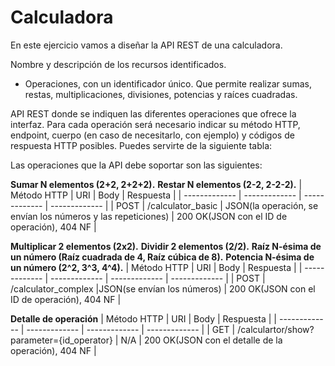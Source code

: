# Calculadora
En este ejercicio vamos a diseñar la API REST de una calculadora.

Nombre y descripción de los recursos identificados.
- Operaciones, con un identificador único. Que permite realizar sumas, restas, multiplicaciones, divisiones, potencias y raíces cuadradas.

API REST donde se indiquen las diferentes operaciones que ofrece la interfaz. Para cada operación será necesario indicar su método HTTP, endpoint, cuerpo (en caso de necesitarlo, con ejemplo) y códigos de respuesta HTTP posibles. Puedes servirte de la siguiente tabla:

Las operaciones que la API debe soportar son las siguientes:

**Sumar N elementos (2+2, 2+2+2).**
**Restar N elementos (2-2, 2-2-2).**
| Método HTTP   | URI                  | Body          | Respuesta |
| ------------- | -------------        | ------------- | ------------- |
| POST          | /calculator_basic    | JSON(la operación, se envían los números y las repeticiones)           | 200 OK(JSON con el ID de operación), 404 NF |


**Multiplicar 2 elementos (2x2).**
**Dividir 2 elementos (2/2).**
**Raíz N-ésima de un número (Raíz cuadrada de 4, Raíz cúbica de 8).**
**Potencia N-ésima de un número (2^2, 3^3, 4^4).**
| Método HTTP   | URI                         | Body          | Respuesta |
| ------------- | -------------               | ------------- | ------------- |
| POST          | /calculator_complex         |JSON(se envían los números)        | 200 OK(JSON con el ID de operación), 404 NF |


**Detalle de operación**
| Método HTTP   | URI           | Body          | Respuesta |
| ------------- | ------------- | ------------- | ------------- |
| GET           | /calculartor/show?parameter={id_operator}         | N/A           | 200 OK(JSON con el detalle de la operación), 404 NF |
